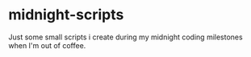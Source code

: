 # midnight-scripts
Just some small scripts i create during my midnight coding milestones when I'm out of coffee. 
